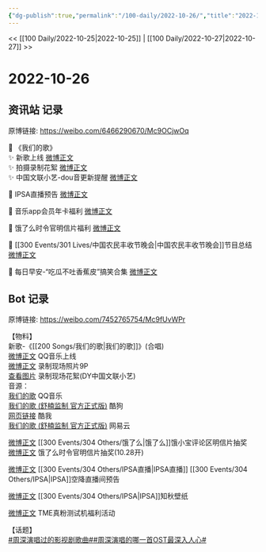 ```yaml
---
{"dg-publish":true,"permalink":"/100-daily/2022-10-26/","title":"2022-10-26"}
---
```



<< [[100 Daily/2022-10-25\|2022-10-25]] | [[100 Daily/2022-10-27\|2022-10-27]] >>

# 2022-10-26

## 资讯站 记录

原博链接: https://weibo.com/6466290670/Mc9OCjwOq

🌟 《我们的歌》  
✨ 新歌上线 [微博正文](https://m.weibo.cn/6466290670/4828766000123647)  
✨ 拍摄录制花絮 [微博正文](https://m.weibo.cn/6466290670/4828905393885286)  
✨ 中国文联小艺-dou音更新提醒 [微博正文](https://m.weibo.cn/6466290670/4828891321733988)

🌟 IPSA直播预告 [微博正文](https://m.weibo.cn/6466290670/4828762724897643)

🌟 音乐app会员年卡福利 [微博正文](https://m.weibo.cn/6466290670/4828902135169210)

🌟 饿了么时令官明信片福利 [微博正文](https://m.weibo.cn/6466290670/4828873483092337)

🌟 [[300 Events/301 Lives/中国农民丰收节晚会\|中国农民丰收节晚会]]节目总结 [微博正文](https://m.weibo.cn/6466290670/4828778267674171)

🌟 每日早安-“吃瓜不吐香蕉皮”搞笑合集 [微博正文](https://m.weibo.cn/6466290670/4828737524993951)

## Bot 记录

原博链接: https://weibo.com/7452765754/Mc9fUvWPr

【物料】  
新歌-《[[200 Songs/我们的歌\|我们的歌]]》(合唱)  
[微博正文](http://weibo.com/2169129705/Mc30j6wJI) QQ音乐上线  
[微博正文](http://weibo.com/3171364240/Mc7G4nIHh) 录制现场照片9P  
[查看图片](https://wx3.sinaimg.cn/large/0088n2Pggy1h7j2tu0mjjj30qk1byjwu.jpg) 录制现场花絮(DY中国文联小艺)  
音源：  
[我们的歌](https://weibo.cn/sinaurl?u=https%3A%2F%2Fc.y.qq.com%2Fbase%2Ffcgi-bin%2Fu%3F__%3Dh1GIbmfTdusF) QQ音乐  
[我们的歌 (舒楠监制 官方正式版)](https://weibo.cn/sinaurl?u=https%3A%2F%2Ft4.kugou.com%2Fsong.html%3Fid%3DfsU9900zEV2) 酷狗  
[网页链接](https://weibo.cn/sinaurl?u=https%3A%2F%2Fm.kuwo.cn%2Fyinyue%2F246451975%3Ff%3Darphone%26t%3Dsinawb%26isstar%3D0) 酷我  
[我们的歌 (舒楠监制 官方正式版)](https://weibo.cn/sinaurl?u=http%3A%2F%2Fmusic.163.com%2Fshare%2Fsina%2Fdirect%2F18%2F1992401728%3Fuserid%3D6447428584%26haspic%3D0) 网易云

[微博正文](http://weibo.com/2606197387/Mc7wReRlf) [[300 Events/304 Others/饿了么\|饿了么]]饿小宝评论区明信片抽奖  
[微博正文](http://weibo.com/7756461320/Mc71pzjqr) 饿了么时令官明信片抽奖(10.28开)

[微博正文](http://weibo.com/1851789841/Mc4b1F7VW) [[300 Events/304 Others/IPSA直播\|IPSA直播]] [[300 Events/304 Others/IPSA\|IPSA]]空降直播间预告

[微博正文](http://weibo.com/1851789841/Mc5KKaRDl) [[300 Events/304 Others/IPSA\|IPSA]]知秋壁纸

[微博正文](http://weibo.com/6604869546/Mc5XNy5c2) TME真粉测试机福利活动

【话题】  
[#周深演唱过的影视剧歌曲#](https://s.weibo.com/weibo?q=%23%E5%91%A8%E6%B7%B1%E6%BC%94%E5%94%B1%E8%BF%87%E7%9A%84%E5%BD%B1%E8%A7%86%E5%89%A7%E6%AD%8C%E6%9B%B2%23)[#周深演唱的哪一首OST最深入人心#](https://s.weibo.com/weibo?q=%23%E5%91%A8%E6%B7%B1%E6%BC%94%E5%94%B1%E7%9A%84%E5%93%AA%E4%B8%80%E9%A6%96OST%E6%9C%80%E6%B7%B1%E5%85%A5%E4%BA%BA%E5%BF%83%23)
